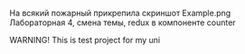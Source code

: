 На всякий пожарный прикрепила скриншот Example.png<br>
Лабораторная 4, смена темы, redux в компоненте counter<br>


WARNING! This is test project for my uni
